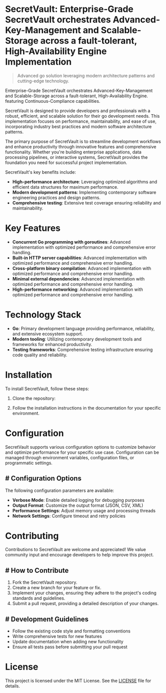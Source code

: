 <!-- fallback_SecretVault_20251028235921_84244 -->

# SecretVault: Enterprise-Grade SecretVault orchestrates Advanced-Key-Management and Scalable-Storage across a fault-tolerant, High-Availability Engine Implementation
> Advanced go solution leveraging modern architecture patterns and cutting-edge technology.

Enterprise-Grade SecretVault orchestrates Advanced-Key-Management and Scalable-Storage across a fault-tolerant, High-Availability Engine. featuring Continuous-Compliance capabilities.

SecretVault is designed to provide developers and professionals with a robust, efficient, and scalable solution for their go development needs. This implementation focuses on performance, maintainability, and ease of use, incorporating industry best practices and modern software architecture patterns.

The primary purpose of SecretVault is to streamline development workflows and enhance productivity through innovative features and comprehensive functionality. Whether you're building enterprise applications, data processing pipelines, or interactive systems, SecretVault provides the foundation you need for successful project implementation.

SecretVault's key benefits include:

* **High-performance architecture**: Leveraging optimized algorithms and efficient data structures for maximum performance.
* **Modern development patterns**: Implementing contemporary software engineering practices and design patterns.
* **Comprehensive testing**: Extensive test coverage ensuring reliability and maintainability.

# Key Features

* **Concurrent Go programming with goroutines**: Advanced implementation with optimized performance and comprehensive error handling.
* **Built-in HTTP server capabilities**: Advanced implementation with optimized performance and comprehensive error handling.
* **Cross-platform binary compilation**: Advanced implementation with optimized performance and comprehensive error handling.
* **Minimal external dependencies**: Advanced implementation with optimized performance and comprehensive error handling.
* **High-performance networking**: Advanced implementation with optimized performance and comprehensive error handling.

# Technology Stack

* **Go**: Primary development language providing performance, reliability, and extensive ecosystem support.
* **Modern tooling**: Utilizing contemporary development tools and frameworks for enhanced productivity.
* **Testing frameworks**: Comprehensive testing infrastructure ensuring code quality and reliability.

# Installation

To install SecretVault, follow these steps:

1. Clone the repository:


2. Follow the installation instructions in the documentation for your specific environment.

# Configuration

SecretVault supports various configuration options to customize behavior and optimize performance for your specific use case. Configuration can be managed through environment variables, configuration files, or programmatic settings.

## # Configuration Options

The following configuration parameters are available:

* **Verbose Mode**: Enable detailed logging for debugging purposes
* **Output Format**: Customize the output format (JSON, CSV, XML)
* **Performance Settings**: Adjust memory usage and processing threads
* **Network Settings**: Configure timeout and retry policies

# Contributing

Contributions to SecretVault are welcome and appreciated! We value community input and encourage developers to help improve this project.

## # How to Contribute

1. Fork the SecretVault repository.
2. Create a new branch for your feature or fix.
3. Implement your changes, ensuring they adhere to the project's coding standards and guidelines.
4. Submit a pull request, providing a detailed description of your changes.

## # Development Guidelines

* Follow the existing code style and formatting conventions
* Write comprehensive tests for new features
* Update documentation when adding new functionality
* Ensure all tests pass before submitting your pull request

# License

This project is licensed under the MIT License. See the [LICENSE](https://github.com/foxy1081/SecretVault/blob/main/LICENSE) file for details.
